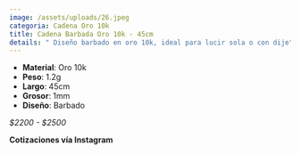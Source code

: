 ```yaml
---
image: /assets/uploads/26.jpeg
categoria: Cadena Oro 10k
title: Cadena Barbada Oro 10k - 45cm
details: " Diseño barbado en oro 10k, ideal para lucir sola o con dije"
---
```

* **Material**: Oro 10k
* **Peso**: 1.2g
* **Largo**: 45cm
* **G﻿rosor**: 1mm
* **Diseño**: Barbado

*$﻿2200 - $2500*

**Cotizaciones vía Instagram**